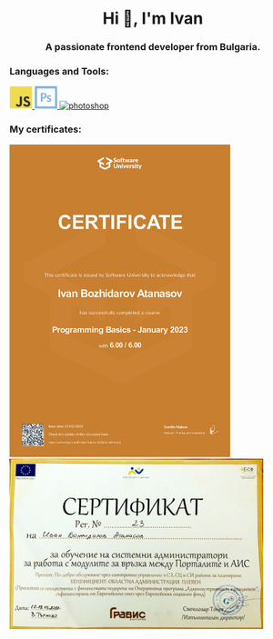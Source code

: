 <h1 align="center">Hi 👋, I'm Ivan</h1>
<h3 align="center">A passionate frontend developer from Bulgaria.</h3>


<h3 align="left">Languages and Tools:</h3>
<p align="left"> <a href="https://developer.mozilla.org/en-US/docs/Web/JavaScript" target="_blank" rel="noreferrer"> <img src="https://raw.githubusercontent.com/devicons/devicon/master/icons/javascript/javascript-original.svg" alt="javascript" width="40" height="40"/> </a> <a href="https://www.photoshop.com/en" target="_blank" rel="noreferrer"> <img src="https://raw.githubusercontent.com/devicons/devicon/master/icons/photoshop/photoshop-line.svg" alt="photoshop" width="40" height="40"/> </a> <a href="https://wordpress.org" target="_blank" rel="noreferrer"> <img src="https://cdn-icons-png.flaticon.com/512/174/174881.png" alt="photoshop" width="40" height="40"/> </a></p>
  
  <h3 align="left">My certificates:</h3>
<p align="left">
</p>

<p align="left"> <img src="https://raw.githubusercontent.com/ivan369-git/certificates/main/Github%20-%20Certificate_Page_1.jpg" alt="JavaScript" width="auto" height="550"/><img src="https://raw.githubusercontent.com/ivan369-git/certificates/main/Github%20-%20Certificate_Page_SysAdmin.jpg" alt="SysAdmin" width="auto" height="300"/> </a></p>
